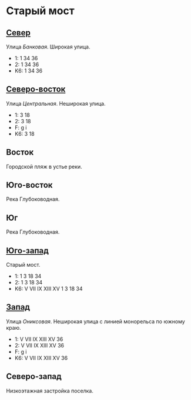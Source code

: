 # Старый мост

## [Север](./595095.md)

Улица *Банковая*.
Широкая улица.

* 1:    1   34  36
* 2:    1   34  36
* K6:   1   34  36

## [Северо-восток](./605090.md)

Улица *Центральная*.
Неширокая улица.

* 1:    3   18
* 2:    3   18
* F:    g   i
* K6:   3   18

## Восток

Городской пляж в устье реки.

## Юго-восток

Река Глубоководная.

## Юг

Река Глубоководная.

## [Юго-запад](./570120.md)

Старый мост.

* 1:    1   3   18  34
* 2:    1   3   18  34
* K6:   V   VII IX  XIII    XV
        1   3   18  34

## [Запад](./590110.md)

Улица *Ониксовая*.
Неширокая улица с линией монорельса по южному краю.

* 1:    V   VII IX  XIII    XV
        36
* 2:    V   VII IX  XIII    XV
        36
* F:    g   i
* K6:   V   VII IX  XIII    XV
        36

## Северо-запад

Низкоэтажная застройка поселка.
